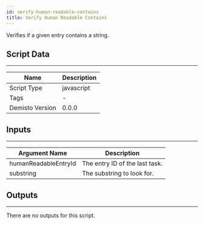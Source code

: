 ```yaml
---
id: verify-human-readable-contains
title: Verify Human Readable Contains
---
```


Verifies if a given entry contains a string.
## Script Data
---

| **Name** | **Description** |
| --- | --- |
| Script Type | javascript |
| Tags | - |
| Demisto Version | 0.0.0 |

## Inputs
---

| **Argument Name** | **Description** |
| --- | --- |
| humanReadableEntryId | The entry ID of the last task. |
| substring | The substring to look for. |

## Outputs
---
There are no outputs for this script.
